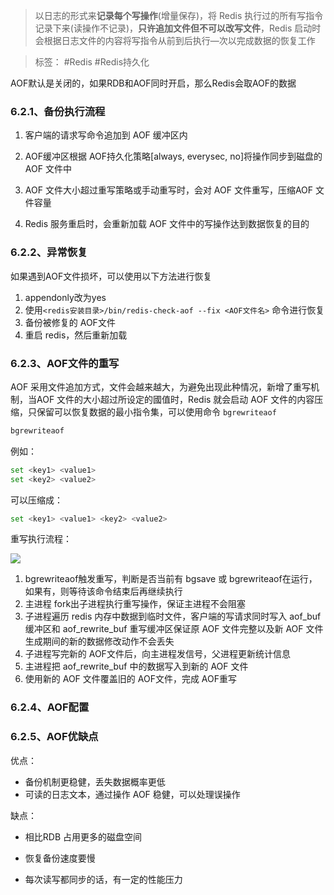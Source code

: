 > 以日志的形式来**记录每个写操作**(增量保存)，将 Redis 执行过的所有写指令记录下来(读操作不记录)，**只许追加文件但不可以改写文件**，Redis 启动时会根据日志文件的内容将写指令从前到后执行—次以完成数据的恢复工作

> 标签： #Redis #Redis持久化

AOF默认是关闭的，如果RDB和AOF同时开启，那么Redis会取AOF的数据

### 6.2.1、备份执行流程

1.  客户端的请求写命令追加到 AOF 缓冲区内
    
2.  AOF缓冲区根据 AOF持久化策略[always, everysec, no]将操作同步到磁盘的AOF 文件中
    
3.  AOF 文件大小超过重写策略或手动重写时，会对 AOF 文件重写，压缩AOF 文件容量
    
4.  Redis 服务重启时，会重新加载 AOF 文件中的写操作达到数据恢复的目的
    

### 6.2.2、异常恢复

如果遇到AOF文件损坏，可以使用以下方法进行恢复

1.  appendonly改为yes
2.  使用`<redis安装目录>/bin/redis-check-aof --fix <AOF文件名>` 命令进行恢复
3.  备份被修复的 AOF文件
4.  重启 redis，然后重新加载

### 6.2.3、AOF文件的重写

AOF 采用文件追加方式，文件会越来越大，为避免出现此种情况，新增了重写机制，当AOF 文件的大小超过所设定的國值时，Redis 就会启动 AOF 文件的内容压缩，只保留可以恢复数据的最小指令集，可以使用命令 `bgrewriteaof`

```Bash
bgrewriteaof
```

例如：

```Bash
set <key1> <value1>
set <key2> <value2>
```

可以压缩成：

```Bash
set <key1> <value1> <key2> <value2>
```

重写执行流程：

![](https://secure2.wostatic.cn/static/3JDHf8isKwiuZ9nfURYEGq/image.png?auth_key=1681003166-xB2jYaWrWZ1xMSR15isf4x-0-3d89617324fb15de5c463e6cff0f7438)

1.  bgrewriteaof触发重写，判断是否当前有 bgsave 或 bgrewriteaof在运行，如果有，则等待该命令结束后再继续执行
2.  主进程 fork出子进程执行重写操作，保证主进程不会阻塞
3.  子进程遍历 redis 内存中数据到临时文件，客户端的写请求同时写入 aof_buf 缓冲区和 aof_rewrite_buf 重写缓冲区保证原 AOF 文件完整以及新 AOF 文件生成期间的新的数据修改动作不会丢失
4.  子进程写完新的 AOF文件后，向主进程发信号，父进程更新统计信息
5.  主进程把 aof_rewrite_buf 中的数据写入到新的 AOF 文件
6.  使用新的 AOF 文件覆盖旧的 AOF文件，完成 AOF重写

### 6.2.4、AOF配置

### 6.2.5、AOF优缺点

优点：

-   备份机制更稳健，丢失数据概率更低
-   可读的日志文本，通过操作 AOF 稳健，可以处理误操作

缺点：

-   相比RDB 占用更多的磁盘空间
    
-   恢复备份速度要慢
    
-   每次读写都同步的话，有一定的性能压力